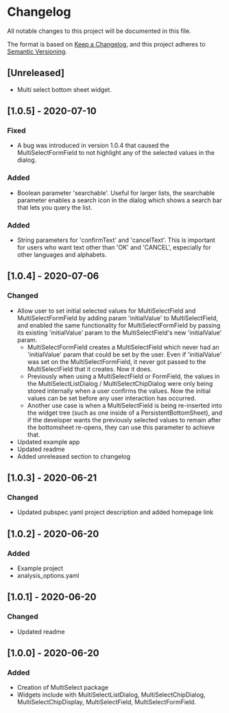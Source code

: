 # Changelog
All notable changes to this project will be documented in this file.

The format is based on [Keep a Changelog](https://keepachangelog.com/en/1.0.0/),
and this project adheres to [Semantic Versioning](https://semver.org/spec/v2.0.0.html).

## [Unreleased]
- Multi select bottom sheet widget.

## [1.0.5] - 2020-07-10
### Fixed
- A bug was introduced in version 1.0.4 that caused the MultiSelectFormField to not highlight any
    of the selected values in the dialog.

### Added
- Boolean parameter 'searchable'. Useful for larger lists, the searchable parameter enables a search
    icon in the dialog which shows a search bar that lets you query the list.

### Added
- String parameters for 'confirmText' and 'cancelText'. This is important for users who want text other than
    'OK' and 'CANCEL', especially for other languages and alphabets.

## [1.0.4] - 2020-07-06
### Changed
- Allow user to set initial selected values for MultiSelectField and MultiSelectFormField by
    adding param 'initialValue' to MultiSelectField, and enabled the same functionality for 
    MultiSelectFormField by passing its existing 'initialValue' param to the
    MultiSelectField's new 'initialValue' param.
    - MultiSelectFormField creates a MultiSelectField which never had an 'initialValue' param
        that could be set by the user. Even if 'initialValue' was set on the MultiSelectFormField, 
        it never got passed to the MultiSelectField that it creates. Now it does.
    - Previously when using a MultiSelectField or FormField, the values in the 
        MultiSelectListDialog / MultiSelectChipDialog were only being stored 
        internally when a user confirms the values. Now the initial values can be set before any 
        user interaction has occurred.
    - Another use case is when a MultiSelectField is being re-inserted into 
        the widget tree (such as one inside of a PersistentBottomSheet), and if the developer
        wants the previously selected values to remain after the bottomsheet re-opens, they can use this parameter
        to achieve that.
- Updated example app
- Updated readme
- Added unreleased section to changelog

## [1.0.3] - 2020-06-21
### Changed
- Updated pubspec.yaml project description and added homepage link

## [1.0.2] - 2020-06-20
### Added
- Example project
- analysis_options.yaml

## [1.0.1] - 2020-06-20
### Changed
- Updated readme

## [1.0.0] - 2020-06-20
### Added
- Creation of MultiSelect package
- Widgets include with MultiSelectListDialog, MultiSelectChipDialog, MultiSelectChipDisplay, 
MultiSelectField, MultiSelectFormField.
